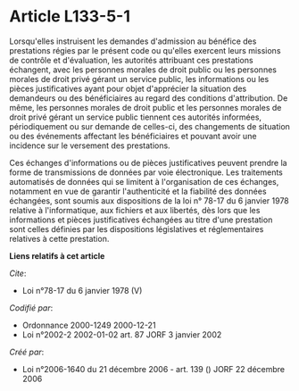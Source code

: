 # Article L133-5-1

Lorsqu'elles instruisent les demandes d'admission au bénéfice des prestations régies par le présent code ou qu'elles exercent
leurs missions de contrôle et d'évaluation, les autorités attribuant ces prestations échangent, avec les personnes morales de
droit public ou les personnes morales de droit privé gérant un service public, les informations ou les pièces justificatives
ayant pour objet d'apprécier la situation des demandeurs ou des bénéficiaires au regard des conditions d'attribution. De
même, les personnes morales de droit public et les personnes morales de droit privé gérant un service public tiennent ces
autorités informées, périodiquement ou sur demande de celles-ci, des changements de situation ou des événements affectant les
bénéficiaires et pouvant avoir une incidence sur le versement des prestations. 

Ces échanges d'informations ou de pièces justificatives peuvent prendre la forme de transmissions de données par voie
électronique. Les traitements automatisés de données qui se limitent à l'organisation de ces échanges, notamment en vue de
garantir l'authenticité et la fiabilité des données échangées, sont soumis aux dispositions de la loi n° 78-17 du 6 janvier
1978 relative à l'informatique, aux fichiers et aux libertés, dès lors que les informations et pièces justificatives
échangées au titre d'une prestation sont celles définies par les dispositions législatives et réglementaires relatives à
cette prestation.

**Liens relatifs à cet article**

_Cite_:

  - Loi n°78-17 du 6 janvier 1978 (V)

_Codifié par_:

  - Ordonnance 2000-1249 2000-12-21
  - Loi n°2002-2 2002-01-02 art. 87 JORF 3 janvier 2002

_Créé par_:

  - Loi n°2006-1640 du 21 décembre 2006 - art. 139 () JORF 22 décembre 2006

